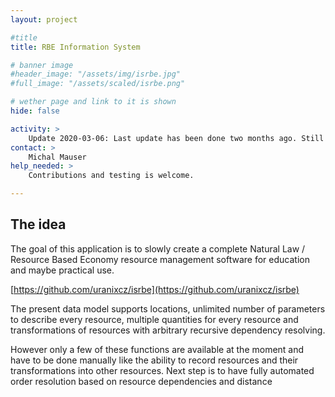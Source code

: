 ```yaml
---
layout: project

#title
title: RBE Information System

# banner image
#header_image: "/assets/img/isrbe.jpg"
#full_image: "/assets/scaled/isrbe.png"

# wether page and link to it is shown
hide: false

activity: >
    Update 2020-03-06: Last update has been done two months ago. Still active.
contact: >
    Michal Mauser
help_needed: >
    Contributions and testing is welcome.

---
```


## The idea

The goal of this application is to slowly create a complete Natural Law / Resource Based Economy resource management software for education and maybe practical use.

[https://github.com/uranixcz/isrbe](https://github.com/uranixcz/isrbe)

<!--more-->

The present data model supports locations, unlimited number of parameters to describe every resource, multiple quantities for every resource and transformations of resources with arbitrary recursive dependency resolving.

However only a few of these functions are available at the moment and have to be done manually like the ability to record resources and their transformations into other resources. Next step is to have fully automated order resolution based on resource dependencies and distance


